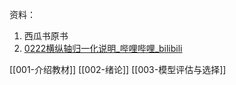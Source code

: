 资料：
1. 西瓜书原书
2. [0222横纵轴归一化说明_哔哩哔哩_bilibili](https://www.bilibili.com/video/BV17J411C7zZ?p=26&vd_source=e2ed568abb1e67cc88ad6275f6104534)

[[001-介绍教材]]
[[002-绪论]]
[[003-模型评估与选择]]